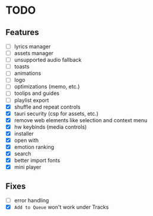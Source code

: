 # TODO

## Features

- [ ] lyrics manager
- [ ] assets manager
- [ ] unsupported audio fallback
- [ ] toasts
- [ ] animations
- [ ] logo
- [ ] optimizations (memo, etc.)
- [ ] toolips and guides
- [ ] playlist export
- [x] shuffle and repeat controls
- [x] tauri security (csp for assets, etc.)
- [x] remove web elements like selection and context menu
- [x] hw keybinds (media controls)
- [x] installer
- [x] open with
- [x] emotion ranking
- [x] search
- [x] better import fonts
- [x] mini player

## Fixes

- [ ] error handling
- [x] `Add to Queue` won't work under Tracks

